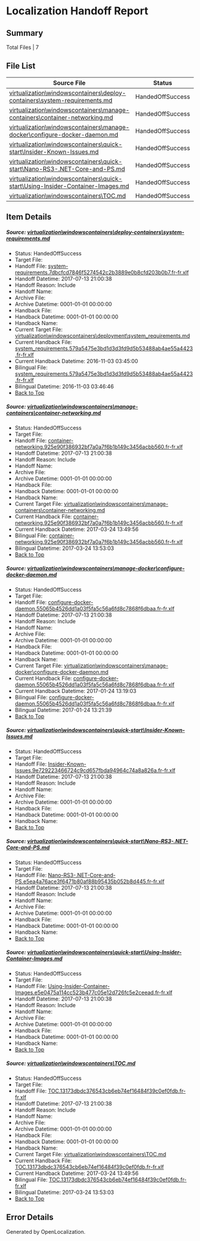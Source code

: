# <a name='report-top'></a> Localization Handoff Report

## Summary
 Total Files | 7

## File List
 Source File | Status | Details 
 ----------- | ------ | ------- 
 [virtualization\windowscontainers\deploy-containers\system-requirements.md](https://github.com/Microsoft/Virtualization-Documentation-Private/blob/65de5708bec89f01ef7b7d2df2a87656b53c3145/virtualization/windowscontainers/deploy-containers/system-requirements.md) | HandedOffSuccess | [Details](#d4594bd5efe3e1852f6a47b6474bf9ea56196c14289)
 [virtualization\windowscontainers\manage-containers\container-networking.md](https://github.com/Microsoft/Virtualization-Documentation-Private/blob/65de5708bec89f01ef7b7d2df2a87656b53c3145/virtualization/windowscontainers/manage-containers/container-networking.md) | HandedOffSuccess | [Details](#a81d6d8e3241a5d4f6d5f4275b76ae725ae6d647302)
 [virtualization\windowscontainers\manage-docker\configure-docker-daemon.md](https://github.com/Microsoft/Virtualization-Documentation-Private/blob/65de5708bec89f01ef7b7d2df2a87656b53c3145/virtualization/windowscontainers/manage-docker/configure-docker-daemon.md) | HandedOffSuccess | [Details](#f266404f12e47c8605436af44e636c54ec6ef8e5324)
 [virtualization\windowscontainers\quick-start\Insider-Known-Issues.md](https://github.com/Microsoft/Virtualization-Documentation-Private/blob/65de5708bec89f01ef7b7d2df2a87656b53c3145/virtualization/windowscontainers/quick-start/Insider-Known-Issues.md) | HandedOffSuccess | [Details](#17e0557940bb9fe64325da632dbbf4ea63a8345a348)
 [virtualization\windowscontainers\quick-start\Nano-RS3-.NET-Core-and-PS.md](https://github.com/Microsoft/Virtualization-Documentation-Private/blob/65de5708bec89f01ef7b7d2df2a87656b53c3145/virtualization/windowscontainers/quick-start/Nano-RS3-.NET-Core-and-PS.md) | HandedOffSuccess | [Details](#be60f149be26dc6f9213006a0acec567f7dd9055388)
 [virtualization\windowscontainers\quick-start\Using-Insider-Container-Images.md](https://github.com/Microsoft/Virtualization-Documentation-Private/blob/65de5708bec89f01ef7b7d2df2a87656b53c3145/virtualization/windowscontainers/quick-start/Using-Insider-Container-Images.md) | HandedOffSuccess | [Details](#95f9187484988f7b7d74617424e218955e1eec80392)
 [virtualization\windowscontainers\TOC.md](https://github.com/Microsoft/Virtualization-Documentation-Private/blob/65de5708bec89f01ef7b7d2df2a87656b53c3145/virtualization/windowscontainers/TOC.md) | HandedOffSuccess | [Details](#a2fc5572b6944d9739ac07f12407dc6b4a63469a398)

## Item Details
##### <a name='d4594bd5efe3e1852f6a47b6474bf9ea56196c14289'></a> Source: [virtualization\windowscontainers\deploy-containers\system-requirements.md](https://github.com/Microsoft/Virtualization-Documentation-Private/blob/65de5708bec89f01ef7b7d2df2a87656b53c3145/virtualization/windowscontainers/deploy-containers/system-requirements.md)
* Status: HandedOffSuccess
* Target File: 
* Handoff File: [system-requirements.7dbcfcd7846f5274542c2b3889e0b8cfd203b0b7.fr-fr.xlf](https://github.com/Microsoft/Virtualization-Documentation-Private.handoff/blob/27297e5b93994a962dde4f0dcc66c31c7af0795f/ol-handoff/Microsoft/Virtualization-Documentation-Private.fr-fr/live/system-requirements.7dbcfcd7846f5274542c2b3889e0b8cfd203b0b7.fr-fr.xlf)
* Handoff Datetime: 2017-07-13 21:00:38
* Handoff Reason: Include
* Handoff Name: 
* Archive File: 
* Archive Datetime: 0001-01-01 00:00:00
* Handback File: 
* Handback Datetime: 0001-01-01 00:00:00
* Handback Name: 
* Current Target File: [virtualization\windowscontainers\deployment\system_requirements.md](https://github.com/Microsoft/Virtualization-Documentation-Private.fr-fr/blob/68eb9c1faeb2eba64ea0eca5184729785bfa88a0/virtualization/windowscontainers/deployment/system_requirements.md)
* Current Handback File: [system_requirements.579a5475e3bd1d3d3fd9d5b53488ab4ae55a4423.fr-fr.xlf](https://github.com/Microsoft/Virtualization-Documentation-Private.handback/blob/366c848ac7c811c7569a3269b99aac998927fa56/ol-handback/Microsoft/Virtualization-Documentation-Private.fr-fr/live/system_requirements.579a5475e3bd1d3d3fd9d5b53488ab4ae55a4423.fr-fr.xlf)
* Current Handback Datetime: 2016-11-03 03:45:00
* Bilingual File: [system_requirements.579a5475e3bd1d3d3fd9d5b53488ab4ae55a4423.fr-fr.xlf](https://github.com/Microsoft/Virtualization-Documentation-Private.handback/blob/366c848ac7c811c7569a3269b99aac998927fa56/ol-handback/Microsoft/Virtualization-Documentation-Private.fr-fr/live/system_requirements.579a5475e3bd1d3d3fd9d5b53488ab4ae55a4423.fr-fr.xlf)
* Bilingual Datetime: 2016-11-03 03:46:46
* [Back to Top](#report-top)

##### <a name='a81d6d8e3241a5d4f6d5f4275b76ae725ae6d647302'></a> Source: [virtualization\windowscontainers\manage-containers\container-networking.md](https://github.com/Microsoft/Virtualization-Documentation-Private/blob/65de5708bec89f01ef7b7d2df2a87656b53c3145/virtualization/windowscontainers/manage-containers/container-networking.md)
* Status: HandedOffSuccess
* Target File: 
* Handoff File: [container-networking.925e90f386932bf7a0a7f6b1b149c3456acbb560.fr-fr.xlf](https://github.com/Microsoft/Virtualization-Documentation-Private.handoff/blob/27297e5b93994a962dde4f0dcc66c31c7af0795f/ol-handoff/Microsoft/Virtualization-Documentation-Private.fr-fr/live/container-networking.925e90f386932bf7a0a7f6b1b149c3456acbb560.fr-fr.xlf)
* Handoff Datetime: 2017-07-13 21:00:38
* Handoff Reason: Include
* Handoff Name: 
* Archive File: 
* Archive Datetime: 0001-01-01 00:00:00
* Handback File: 
* Handback Datetime: 0001-01-01 00:00:00
* Handback Name: 
* Current Target File: [virtualization\windowscontainers\manage-containers\container-networking.md](https://github.com/Microsoft/Virtualization-Documentation-Private.fr-fr/blob/f26914161b3ad0309d88eb88793f5348ea6f3cf4/virtualization/windowscontainers/manage-containers/container-networking.md)
* Current Handback File: [container-networking.925e90f386932bf7a0a7f6b1b149c3456acbb560.fr-fr.xlf](https://github.com/Microsoft/Virtualization-Documentation-Private.handback/blob/153d2e388619f6795ecec235dddf19417f923c92/ol-handback/Microsoft/Virtualization-Documentation-Private.fr-fr/live/container-networking.925e90f386932bf7a0a7f6b1b149c3456acbb560.fr-fr.xlf)
* Current Handback Datetime: 2017-03-24 13:49:56
* Bilingual File: [container-networking.925e90f386932bf7a0a7f6b1b149c3456acbb560.fr-fr.xlf](https://github.com/Microsoft/Virtualization-Documentation-Private.handback/blob/153d2e388619f6795ecec235dddf19417f923c92/ol-handback/Microsoft/Virtualization-Documentation-Private.fr-fr/live/container-networking.925e90f386932bf7a0a7f6b1b149c3456acbb560.fr-fr.xlf)
* Bilingual Datetime: 2017-03-24 13:53:03
* [Back to Top](#report-top)

##### <a name='f266404f12e47c8605436af44e636c54ec6ef8e5324'></a> Source: [virtualization\windowscontainers\manage-docker\configure-docker-daemon.md](https://github.com/Microsoft/Virtualization-Documentation-Private/blob/65de5708bec89f01ef7b7d2df2a87656b53c3145/virtualization/windowscontainers/manage-docker/configure-docker-daemon.md)
* Status: HandedOffSuccess
* Target File: 
* Handoff File: [configure-docker-daemon.55065b4526dd1a03f5fa5c56a6fd8c7868f6dbaa.fr-fr.xlf](https://github.com/Microsoft/Virtualization-Documentation-Private.handoff/blob/27297e5b93994a962dde4f0dcc66c31c7af0795f/ol-handoff/Microsoft/Virtualization-Documentation-Private.fr-fr/live/configure-docker-daemon.55065b4526dd1a03f5fa5c56a6fd8c7868f6dbaa.fr-fr.xlf)
* Handoff Datetime: 2017-07-13 21:00:38
* Handoff Reason: Include
* Handoff Name: 
* Archive File: 
* Archive Datetime: 0001-01-01 00:00:00
* Handback File: 
* Handback Datetime: 0001-01-01 00:00:00
* Handback Name: 
* Current Target File: [virtualization\windowscontainers\manage-docker\configure-docker-daemon.md](https://github.com/Microsoft/Virtualization-Documentation-Private.fr-fr/blob/095f790efff1966ec633ba3523d3f6c424273f6f/virtualization/windowscontainers/manage-docker/configure-docker-daemon.md)
* Current Handback File: [configure-docker-daemon.55065b4526dd1a03f5fa5c56a6fd8c7868f6dbaa.fr-fr.xlf](https://github.com/Microsoft/Virtualization-Documentation-Private.handback/blob/610aa47ac3da0b0b55b3f9b73c145c245886ca61/ol-handback/Microsoft/Virtualization-Documentation-Private.fr-fr/live/configure-docker-daemon.55065b4526dd1a03f5fa5c56a6fd8c7868f6dbaa.fr-fr.xlf)
* Current Handback Datetime: 2017-01-24 13:19:03
* Bilingual File: [configure-docker-daemon.55065b4526dd1a03f5fa5c56a6fd8c7868f6dbaa.fr-fr.xlf](https://github.com/Microsoft/Virtualization-Documentation-Private.handback/blob/610aa47ac3da0b0b55b3f9b73c145c245886ca61/ol-handback/Microsoft/Virtualization-Documentation-Private.fr-fr/live/configure-docker-daemon.55065b4526dd1a03f5fa5c56a6fd8c7868f6dbaa.fr-fr.xlf)
* Bilingual Datetime: 2017-01-24 13:21:39
* [Back to Top](#report-top)

##### <a name='17e0557940bb9fe64325da632dbbf4ea63a8345a348'></a> Source: [virtualization\windowscontainers\quick-start\Insider-Known-Issues.md](https://github.com/Microsoft/Virtualization-Documentation-Private/blob/65de5708bec89f01ef7b7d2df2a87656b53c3145/virtualization/windowscontainers/quick-start/Insider-Known-Issues.md)
* Status: HandedOffSuccess
* Target File: 
* Handoff File: [Insider-Known-Issues.9e729223466724c9cd657fbda94964c74a8a826a.fr-fr.xlf](https://github.com/Microsoft/Virtualization-Documentation-Private.handoff/blob/27297e5b93994a962dde4f0dcc66c31c7af0795f/ol-handoff/Microsoft/Virtualization-Documentation-Private.fr-fr/live/Insider-Known-Issues.9e729223466724c9cd657fbda94964c74a8a826a.fr-fr.xlf)
* Handoff Datetime: 2017-07-13 21:00:38
* Handoff Reason: Include
* Handoff Name: 
* Archive File: 
* Archive Datetime: 0001-01-01 00:00:00
* Handback File: 
* Handback Datetime: 0001-01-01 00:00:00
* Handback Name: 
* [Back to Top](#report-top)

##### <a name='be60f149be26dc6f9213006a0acec567f7dd9055388'></a> Source: [virtualization\windowscontainers\quick-start\Nano-RS3-.NET-Core-and-PS.md](https://github.com/Microsoft/Virtualization-Documentation-Private/blob/65de5708bec89f01ef7b7d2df2a87656b53c3145/virtualization/windowscontainers/quick-start/Nano-RS3-.NET-Core-and-PS.md)
* Status: HandedOffSuccess
* Target File: 
* Handoff File: [Nano-RS3-.NET-Core-and-PS.e5ea4a76ace3f6471b80af88b95435b052b8d445.fr-fr.xlf](https://github.com/Microsoft/Virtualization-Documentation-Private.handoff/blob/27297e5b93994a962dde4f0dcc66c31c7af0795f/ol-handoff/Microsoft/Virtualization-Documentation-Private.fr-fr/live/Nano-RS3-.NET-Core-and-PS.e5ea4a76ace3f6471b80af88b95435b052b8d445.fr-fr.xlf)
* Handoff Datetime: 2017-07-13 21:00:38
* Handoff Reason: Include
* Handoff Name: 
* Archive File: 
* Archive Datetime: 0001-01-01 00:00:00
* Handback File: 
* Handback Datetime: 0001-01-01 00:00:00
* Handback Name: 
* [Back to Top](#report-top)

##### <a name='95f9187484988f7b7d74617424e218955e1eec80392'></a> Source: [virtualization\windowscontainers\quick-start\Using-Insider-Container-Images.md](https://github.com/Microsoft/Virtualization-Documentation-Private/blob/65de5708bec89f01ef7b7d2df2a87656b53c3145/virtualization/windowscontainers/quick-start/Using-Insider-Container-Images.md)
* Status: HandedOffSuccess
* Target File: 
* Handoff File: [Using-Insider-Container-Images.e5e0475a114cc523b477c05e12d726fc5e2ceead.fr-fr.xlf](https://github.com/Microsoft/Virtualization-Documentation-Private.handoff/blob/27297e5b93994a962dde4f0dcc66c31c7af0795f/ol-handoff/Microsoft/Virtualization-Documentation-Private.fr-fr/live/Using-Insider-Container-Images.e5e0475a114cc523b477c05e12d726fc5e2ceead.fr-fr.xlf)
* Handoff Datetime: 2017-07-13 21:00:38
* Handoff Reason: Include
* Handoff Name: 
* Archive File: 
* Archive Datetime: 0001-01-01 00:00:00
* Handback File: 
* Handback Datetime: 0001-01-01 00:00:00
* Handback Name: 
* [Back to Top](#report-top)

##### <a name='a2fc5572b6944d9739ac07f12407dc6b4a63469a398'></a> Source: [virtualization\windowscontainers\TOC.md](https://github.com/Microsoft/Virtualization-Documentation-Private/blob/65de5708bec89f01ef7b7d2df2a87656b53c3145/virtualization/windowscontainers/TOC.md)
* Status: HandedOffSuccess
* Target File: 
* Handoff File: [TOC.13173dbdc376543cb6eb74ef16484f39c0ef0fdb.fr-fr.xlf](https://github.com/Microsoft/Virtualization-Documentation-Private.handoff/blob/27297e5b93994a962dde4f0dcc66c31c7af0795f/ol-handoff/Microsoft/Virtualization-Documentation-Private.fr-fr/live/TOC.13173dbdc376543cb6eb74ef16484f39c0ef0fdb.fr-fr.xlf)
* Handoff Datetime: 2017-07-13 21:00:38
* Handoff Reason: Include
* Handoff Name: 
* Archive File: 
* Archive Datetime: 0001-01-01 00:00:00
* Handback File: 
* Handback Datetime: 0001-01-01 00:00:00
* Handback Name: 
* Current Target File: [virtualization\windowscontainers\TOC.md](https://github.com/Microsoft/Virtualization-Documentation-Private.fr-fr/blob/f26914161b3ad0309d88eb88793f5348ea6f3cf4/virtualization/windowscontainers/TOC.md)
* Current Handback File: [TOC.13173dbdc376543cb6eb74ef16484f39c0ef0fdb.fr-fr.xlf](https://github.com/Microsoft/Virtualization-Documentation-Private.handback/blob/153d2e388619f6795ecec235dddf19417f923c92/ol-handback/Microsoft/Virtualization-Documentation-Private.fr-fr/live/TOC.13173dbdc376543cb6eb74ef16484f39c0ef0fdb.fr-fr.xlf)
* Current Handback Datetime: 2017-03-24 13:49:56
* Bilingual File: [TOC.13173dbdc376543cb6eb74ef16484f39c0ef0fdb.fr-fr.xlf](https://github.com/Microsoft/Virtualization-Documentation-Private.handback/blob/153d2e388619f6795ecec235dddf19417f923c92/ol-handback/Microsoft/Virtualization-Documentation-Private.fr-fr/live/TOC.13173dbdc376543cb6eb74ef16484f39c0ef0fdb.fr-fr.xlf)
* Bilingual Datetime: 2017-03-24 13:53:03
* [Back to Top](#report-top)


## Error Details

Generated by OpenLocalization.
